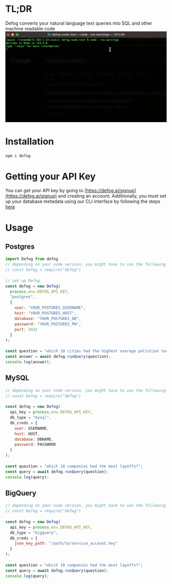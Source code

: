 # TL;DR
Defog converts your natural language text queries into SQL and other machine readable code
![](defog-node.gif)

# Installation
`npm i defog`

# Getting your API Key
You can get your API key by going to [https://defog.ai/signup](https://defog.ai/signup) and creating an account. Additionally, you must set up your database metadata using our CLI interface by following the steps [here](https://docs.defog.ai/getting-started/)

# Usage

## Postgres
```javascript
import Defog from defog
// depending on your node version, you might have to use the following line instead
// const Defog = require("defog")

// set up Defog
const defog = new Defog(
  process.env.DEFOG_API_KEY,
  "postgres", 
  {
    user: "YOUR_POSTGRES_USERNAME",
    host: "YOUR_POSTGRES_HOST",
    database: "YOUR_POSTGRES_DB",
    password: "YOUR_POSTGRES_PW",
    port: 5432
  }
);

const question = "which 10 cities had the highest average pollution today?";
const answer = await defog.runQuery(question);
console.log(answer);
```

## MySQL
```javascript
// depending on your node version, you might have to use the following line instead
// const Defog = require("defog")

const defog = new Defog(
  api_key = process.env.DEFOG_API_KEY,
  db_type = "mysql",
  db_creds = {
    user: USERNAME,
    host: HOST,
    database: DBNAME,
    password: PASSWORD
  }
);

const question = "which 10 companies had the most layoffs?";
const query = await defog.runQuery(question);
console.log(query);
```

## BigQuery
```javascript
// depending on your node version, you might have to use the following line instead
// const Defog = require("defog")

const defog = new Defog(
  api_key = process.env.DEFOG_API_KEY,
  db_type = "bigquery",
  db_creds = {
    json_key_path: "/path/to/service_account.key"
  }
);

const question = "which 10 companies had the most layoffs?";
const query = await defog.runQuery(question);
console.log(query);
```
